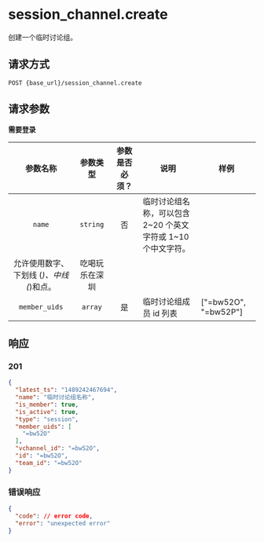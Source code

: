 # session_channel.create

创建一个临时讨论组。

## 请求方式

```
POST {base_url}/session_channel.create
```

## 请求参数

**需要登录**

| 参数名称 | 参数类型 | 参数是否必须？ | 说明 | 样例 |
|:--------:|:--------:|:--------------:|------|------|
| `name` | `string` | 否 | 临时讨论组名称，可以包含 2~20 个英文字符或 1~10 个中文字符。
允许使用数字、下划线 (_)、中线 (_)和点。 | 吃喝玩乐在深圳 |
| `member_uids` | `array` | 是 | 临时讨论组成员 id 列表 | ["=bw52O", "=bw52P"] |

## 响应

### 201

```json
{
  "latest_ts": "1489242467694",
  "name": "临时讨论组名称",
  "is_member": true,
  "is_active": true,
  "type": "session",
  "member_uids": [
    "=bw52O"
  ],
  "vchannel_id": "=bw52O",
  "id": "=bw52O",
  "team_id": "=bw52O"
}
```
### 错误响应

```json
{
  "code": // error code,
  "error": "unexpected error"
}
```

<!-- generated by gen_doc.js -->
